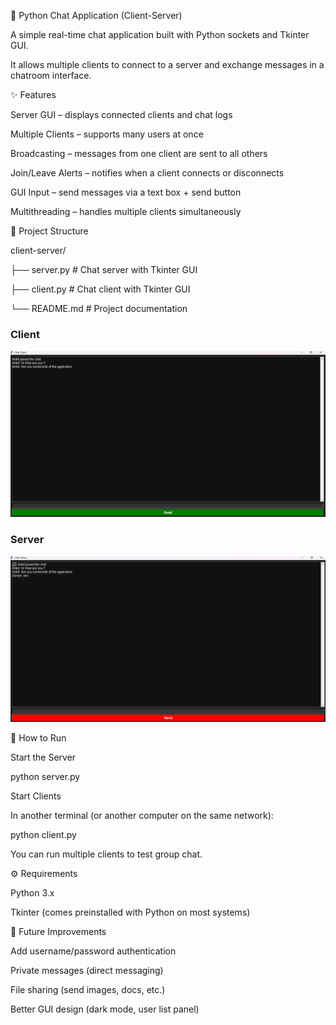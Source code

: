 💬 Python Chat Application (Client-Server)



A simple real-time chat application built with Python sockets and Tkinter GUI.

It allows multiple clients to connect to a server and exchange messages in a chatroom interface.



✨ Features



Server GUI – displays connected clients and chat logs



Multiple Clients – supports many users at once



Broadcasting – messages from one client are sent to all others



Join/Leave Alerts – notifies when a client connects or disconnects



GUI Input – send messages via a text box + send button



Multithreading – handles multiple clients simultaneously



📂 Project Structure



client-server/

├── server.py # Chat server with Tkinter GUI

├── client.py # Chat client with Tkinter GUI

└── README.md # Project documentation







### Client

![Client Screenshot](screenshots/client.png)



### Server

![Server Screenshot](screenshots/server.png)



🚀 How to Run



Start the Server

python server.py



Start Clients

In another terminal (or another computer on the same network):

python client.py



You can run multiple clients to test group chat.



⚙️ Requirements



Python 3.x



Tkinter (comes preinstalled with Python on most systems)



🔮 Future Improvements



Add username/password authentication



Private messages (direct messaging)



File sharing (send images, docs, etc.)



Better GUI design (dark mode, user list panel)

